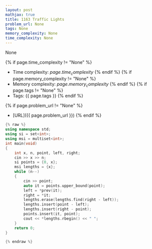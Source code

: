 ```yaml
---
layout: post
mathjax: true
title: 1163 Traffic Lights
problem_url: None
tags: None
memory_complexity: None
time_complexity: None
---
```


None


{% if page.time_complexity != "None" %}
- Time complexity: ${{ page.time_complexity }}$
{% endif %}
{% if page.memory_complexity != "None" %}
- Memory complexity: ${{ page.memory_complexity }}$
{% endif %}
{% if page.tags != "None" %}
- Tags: {{ page.tags }}
{% endif %}

{% if page.problem_url != "None" %}
- [URL]({{ page.problem_url }})
{% endif %}

```cpp
{% raw %}
using namespace std;
using si = set<int>;
using msi = multiset<int>;
int main(void)
{
    int x, n, point, left, right;
    cin >> x >> n;
    si points = {0, x};
    msi lengths = {x};
    while (n--)
    {
        cin >> point;
        auto it = points.upper_bound(point);
        left = *prev(it);
        right = *it;
        lengths.erase(lengths.find(right - left));
        lengths.insert(point - left);
        lengths.insert(right - point);
        points.insert(it, point);
        cout << *lengths.rbegin() << " ";
    }
    return 0;
}

{% endraw %}
```